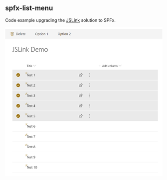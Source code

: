 ## spfx-list-menu

Code example upgrading the [JSLink](https://github.com/gunjandatta/sp-jslinkmenu/wiki) solution to SPFx.

![test 2](https://github.com/gunjandatta/spfx-listMenu/blob/master/images/test-2.png)
